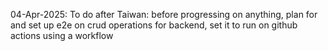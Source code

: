 04-Apr-2025: To do after Taiwan: before progressing on anything, plan for and set up e2e on crud operations for backend, set it to run on github actions using a workflow 
